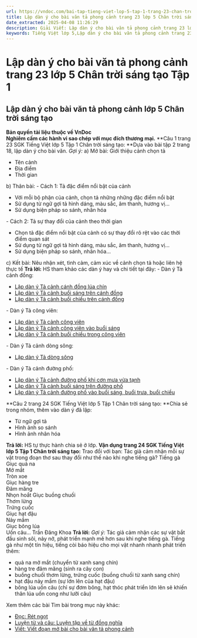 ```yaml
---
url: https://vndoc.com/bai-tap-tieng-viet-lop-5-tap-1-trang-23-chan-troi-sang-tao-319162
title: Lập dàn ý cho bài văn tả phong cảnh trang 23 lớp 5 Chân trời sáng tạo Tập 1 - VnDoc.com
date_extracted: 2025-04-08 11:26:29
description: Giải Viết: Lập dàn ý cho bài văn tả phong cảnh trang 23 lớp 5 Tập 1 Chân trời sáng tạo gồm các phần hướng dẫn giải chi tiết, đầy đủ nhất chỉ có trên VnDoc. Mời các bạn tham khảo.
keywords: Tiếng Việt lớp 5,Lập dàn ý cho bài văn tả phong cảnh trang 23 lớp 5 Tập 1 Chân trời sáng tạo,Bài tập Tiếng Việt lớp 5 Tập 1 trang 23 Chân trời sáng tạo,Lập dàn ý cho bài văn tả phong cảnh lớp 5 Chân trời sáng tạo,Tiếng Việt lớp 5 trang 23 Tập 1 Chân trời sáng tạo,Lập dàn ý cho bài văn tả phong cảnh lớp 5,Lập dàn ý cho bài văn tả phong cảnh lớp 5 trang 23,Tiếng Việt lớp 5 Chân trời sáng tạo,Tiếng Việt lớp 5 Tập 1,sgk Tiếng Việt lớp 5
---
```


# Lập dàn ý cho bài văn tả phong cảnh trang 23 lớp 5 Chân trời sáng tạo Tập 1
## **Lập dàn ý cho bài văn tả phong cảnh lớp 5 Chân trời sáng tạo**
**Bản quyền tài liệu thuộc về VnDoc**  
**Nghiêm cấm các hành vi sao chép với mục đích thương mại.**
**Câu 1 trang 23 SGK Tiếng Việt lớp 5 Tập 1 Chân trời sáng tạo: **Dựa vào bài tập 2 trang 18, lập dàn ý cho bài văn.
_Gợi ý:_
a\) Mở bài: Giới thiệu cảnh chọn tả
  * Tên cảnh
  * Địa điểm
  * Thời gian

b\) Thân bài:
\- Cách 1: Tả đặc điểm nổi bật của cảnh
  * Với mỗi bộ phận của cảnh, chọn tả những những đặc điểm nổi bật
  * Sử dụng từ ngữ gợi tả hình dáng, màu sắc, âm thanh, hương vị...
  * Sử dụng biện pháp so sánh, nhân hóa

\- Cách 2: Tả sự thay đổi của cảnh theo thời gian
  * Chọn tả đặc điểm nổi bật của cảnh có sự thay đổi rõ rệt vào các thời điểm quan sát
  * Sử dụng từ ngữ gợi tả hình dáng, màu sắc, âm thanh, hương vị...
  * Sử dụng biện pháp so sánh, nhân hóa...

c\) Kết bài: Nêu nhận xét, tình cảm, cảm xúc về cảnh chọn tả hoặc liên hệ thực tế
**Trả lời:**
HS tham khảo các dàn ý hay và chi tiết tại đây:
\- Dàn ý Tả cảnh đồng:
  * [Lập dàn ý Tả cảnh cánh đồng lúa chín](<https://vndoc.com/lap-dan-y-bai-van-ta-canh-dong-lua-chin-138137>)
  * [Lập dàn ý Tả cảnh buổi sáng trên cánh đồng](<https://vndoc.com/lap-dan-y-bai-van-ta-canh-buoi-sang-tren-canh-dong-132197>)
  * [Lập dàn ý Tả cảnh buổi chiều trên cánh đồng](<https://vndoc.com/lap-dan-y-ta-canh-buoi-chieu-tren-canh-dong-205927>)

\- Dàn ý Tả công viên:
  * [Lập dàn ý Tả cảnh công viên](<https://vndoc.com/lap-dan-y-bai-van-ta-canh-cong-vien-205758>)
  * [Lập dàn ý Tả cảnh công viên vào buổi sáng](<https://vndoc.com/lap-dan-y-bai-van-mieu-ta-canh-cong-vien-vao-buoi-sang-131950>)
  * [Lập dàn ý Tả cảnh buổi chiều trong công viên](<https://vndoc.com/lap-dan-y-bai-van-mieu-ta-canh-cong-vien-vao-buoi-chieu-146922>)

\- Dàn ý Tả cảnh dòng sông:
  * [Lập dàn ý Tả dòng sông](<https://vndoc.com/lap-dan-y-bai-van-mieu-ta-canh-song-nuoc-lop-5-131466>)

\- Dàn ý Tả cảnh đường phố:
  * [Lập dàn ý Tả cảnh đường phố khi cơn mưa vừa tạnh](<https://vndoc.com/lap-dan-y-ta-canh-duong-pho-khi-con-mua-vua-tanh-149995>)
  * [Lập dàn ý Tả cảnh buổi sáng trên đường phố](<https://vndoc.com/lap-dan-y-bai-van-ta-canh-duong-pho-vao-buoi-sang-132565>)
  * [Lập dàn ý Tả cảnh đường phố vào buổi sáng, buổi trưa, buổi chiều](<https://vndoc.com/lap-dan-y-ta-canh-duong-pho-205760>)

**Câu 2 trang 24 SGK Tiếng Việt lớp 5 Tập 1 Chân trời sáng tạo: **Chia sẻ trong nhóm, thêm vào dàn ý đã lập:
  * Từ ngữ gợi tả
  * Hình ảnh so sánh
  * Hình ảnh nhân hóa

**Trả lời:**
HS tự thực hành chia sẻ ở lớp.
**Vận dụng trang 24 SGK Tiếng Việt lớp 5 Tập 1 Chân trời sáng tạo:** Trao đổi với bạn: Tác giả cảm nhận mỗi sự vật trong đoạn thơ sau thay đổi như thế nào khi nghe tiếng gà?
Tiếng gà  
Giục quả na  
Mở mắt  
Tròn xoe  
Giục hàng tre  
Đâm măng  
Nhọn hoắt
Giục buồng chuối  
Thơm lừng  
Trứng cuốc  
Giục hạt đậu  
Nảy mầm  
Giục bông lúa  
Uốn câu...
Trần Đăng Khoa
**Trả lời:**
_Gợi ý:_
Tác giả cảm nhận các sự vật bắt đầu sinh sôi, nảy nở, phát triển mạnh mẽ hơn sau khi nghe tiếng gà. Tiếng gà như một tín hiệu, tiếng còi báo hiệu cho mọi vật nhanh nhanh phát triển thêm:
  * quả na mở mắt \(chuyển từ xanh sang chín\)
  * hàng tre đâm măng \(sinh ra cây con\)
  * buồng chuối thơm lừng, trứng cuốc \(buồng chuối từ xanh sang chín\)
  * hạt đậu nảy mầm \(sự lớn lên của hạt đậu\)
  * bông lúa uốn câu \(chỉ sự đơm bông, hạt thóc phát triển lớn lên sẽ khiến thân lúa uốn cong như lưỡi câu\)

Xem thêm các bài Tìm bài trong mục này khác:
  * [Đọc: Rét ngọt](</bai-tap-tieng-viet-lop-5-tap-1-trang-25-chan-troi-sang-tao-319164>)
  * [Luyện từ và câu: Luyện tập về từ đồng nghĩa](</bai-tap-tieng-viet-lop-5-tap-1-trang-26-chan-troi-sang-tao-319165>)
  * [Viết: Viết đoạn mở bài cho bài văn tả phong cảnh](</bai-tap-tieng-viet-lop-5-tap-1-trang-27-chan-troi-sang-tao-319167>)


